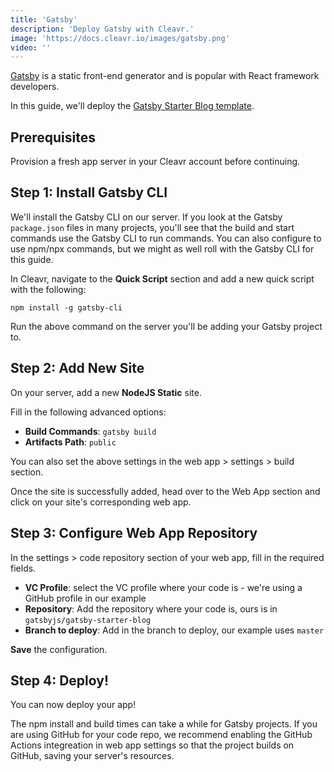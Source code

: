 ```yaml
---
title: 'Gatsby'
description: 'Deploy Gatsby with Cleavr.'
image: 'https://docs.cleavr.io/images/gatsby.png'
video: ''
---
```


[Gatsby](https://www.gatsbyjs.com/) is a static front-end generator and is popular with React framework developers. 

In this guide, we'll deploy the [Gatsby Starter Blog template](https://github.com/gatsbyjs/gatsby-starter-blog). 

## Prerequisites

Provision a fresh app server in your Cleavr account before continuing. 

## Step 1: Install Gatsby CLI

We'll install the Gatsby CLI on our server. If you look at the Gatsby `package.json` files in many projects, you'll see that the build and start commands
use the Gatsby CLI to run commands. You can also configure to use npm/npx commands, but we might as well roll with the Gatsby CLI for this guide. 

In Cleavr, navigate to the **Quick Script** section and add a new quick script with the following: 

```
npm install -g gatsby-cli
```

Run the above command on the server you'll be adding your Gatsby project to. 

## Step 2: Add New Site

On your server, add a new **NodeJS Static** site. 

Fill in the following advanced options: 

- **Build Commands**: `gatsby build`
- **Artifacts Path**: `public`

<base-info>
You can also set the above settings in the web app > settings > build section.
</base-info>

Once the site is successfully added, head over to the Web App section and click on your site's corresponding web app. 

## Step 3: Configure Web App Repository

In the settings > code repository section of your web app, fill in the required fields. 

- **VC Profile**: select the VC profile where your code is - we're using a GitHub profile in our example
- **Repository**: Add the repository where your code is, ours is in `gatsbyjs/gatsby-starter-blog`
- **Branch to deploy**: Add in the branch to deploy, our example uses `master`

**Save** the configuration.

## Step 4: Deploy! 

You can now deploy your app! 

<base-point>
The npm install and build times can take a while for Gatsby projects. If you are using GitHub for your code repo, we recommend enabling the GitHub Actions
integreation in web app settings so that the project builds on GitHub, saving your server's resources. 
</base-point>
